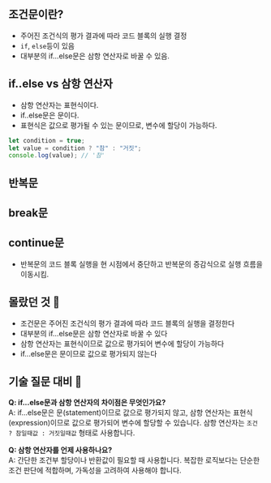 ## 조건문이란?

-   주어진 조건식의 평가 결과에 따라 코드 블록의 실행 결정
-   `if`, `else`등이 있음
-   대부분의 if...else문은 삼항 연산자로 바꿀 수 있음.

## if..else vs 삼항 연산자

-   삼항 연산자는 표현식이다.
-   if..else문은 문이다.
-   표현식은 값으로 평가될 수 있는 문이므로, 변수에 할당이 가능하다.

```js
let condition = true;
let value = condition ? "참" : "거짓";
console.log(value); // '참'
```

## 반복문

## break문

## continue문

-   반복문의 코드 블록 실행을 현 시점에서 중단하고 반복문의 증감식으로 실행 흐름을 이동시킴.

## 몰랐던 것 📝

-   조건문은 주어진 조건식의 평가 결과에 따라 코드 블록의 실행을 결정한다
-   대부분의 if...else문은 삼항 연산자로 바꿀 수 있다
-   삼항 연산자는 표현식이므로 값으로 평가되어 변수에 할당이 가능하다
-   if...else문은 문이므로 값으로 평가되지 않는다

## 기술 질문 대비 🤔

**Q: if...else문과 삼항 연산자의 차이점은 무엇인가요?**<br />
A: if...else문은 문(statement)이므로 값으로 평가되지 않고, 삼항 연산자는 표현식(expression)이므로 값으로 평가되어 변수에 할당할 수 있습니다. 삼항 연산자는 `조건 ? 참일때값 : 거짓일때값` 형태로 사용합니다.

**Q: 삼항 연산자를 언제 사용하나요?**<br />
A: 간단한 조건부 할당이나 반환값이 필요할 때 사용합니다. 복잡한 로직보다는 단순한 조건 판단에 적합하며, 가독성을 고려하여 사용해야 합니다.
